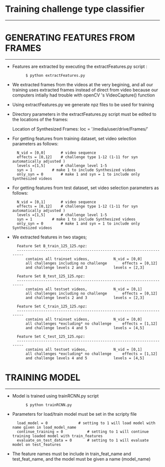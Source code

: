 # Training challenge type classifier 
-------------------------------------


# GENERATING FEATURES FROM FRAMES
-------------------------------------
- Features are extracted by executing the extractFeatures.py script :
			
			$ python extractFeatures.py

- We extracted frames from the videos at the very begining, and all our training uses extracted frames instead of direct from video because our computers intially had trouble with openCV 's VideoCapture() function

- Using extractFeatures.py we generate npz files to be used for training


- Directory parameters in the extractFeatures.py script must be edited to the locations of the frames:
		
	Location of Synthesized Frames:
		loc = '/media/user/drive/Frames/'	



- For getting features from training dataset, set video selection parameters as follows:

		N_vid = [0,0]		# video sequence
		effects = [0,12]	# challenge type 1-12 (1-11 for syn automatically adjusted )
		levels =[1,5]		# challenge level 1-5
		syn = 1			# make 1 to include Synthesized videos
		only_syn = 0		# make 1 and syn = 1 to include only Synthesized videos			


- For getting features from test dataset, set video selection parameters as follows:

		N_vid = [0,1]		# video sequence
		effects = [0,12]	# challenge type 1-12 (1-11 for syn automatically adjusted )
		levels =[1,5]		# challenge level 1-5
		syn = 1			# make 1 to include Synthesized videos
		only_syn = 0		# make 1 and syn = 1 to include only Synthesized videos	


- We extracted features in two stages; 
		
		Feature Set B_train_125_125.npz:
		----------------------------------------------------------------------
			contains all trainset videos, 			N_vid = [0,0]
			all challenges including no challenge 		effects = [0,12]
			and challenge levels 2 and 3			levels = [2,3]

		Feature Set B_test_125_125.npz:
		----------------------------------------------------------------------
			contains all testset videos, 			N_vid = [0,1]
			all challenges including no challenge 		effects = [0,12]
			and challenge levels 2 and 3			levels = [2,3]

		Feature Set C_train_125_125.npz:
		----------------------------------------------------------------------			
			contains all trainset videos, 			N_vid = [0,0]
			all challenges *excluding* no challenge 	effects = [1,12]
			and challenge levels 4 and 5			levels = [4,5]

		Feature Set C_test_125_125.npz:
		----------------------------------------------------------------------			
			contains all testset videos, 			N_vid = [0,1]
			all challenges *excluding* no challenge 	effects = [1,12]
			and challenge levels 4 and 5			levels = [4,5]


# TRAINING MODEL
------------------
- Model is trained using trainRCNN.py script

			$ python trainRCNN.py

- Parameters for load/train model must be set in the scripty file
		
		load_model = 0				# setting to 1 will load model with name given in load_model_name
		continue_training = 0			# setting to 1 will continue training loaded model with train_features
		evaluate_on_test_data = 0		# setting to 1 will evaluate model on test_features

- The feature names must be include in train_feat_name and test_feat_name, and the model must be given a name (model_name)




